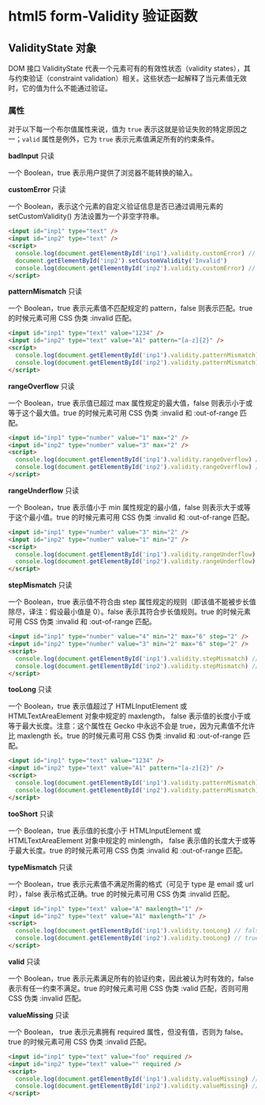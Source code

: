 # html5 form-Validity 验证函数

## ValidityState 对象

DOM 接口 ValidityState 代表一个元素可有的有效性状态（validity states），其与约束验证（constraint validation）相关。这些状态一起解释了当元素值无效时，它的值为什么不能通过验证。

### 属性

对于以下每一个布尔值属性来说，值为 `true` 表示这就是验证失败的特定原因之一；`valid` 属性是例外，它为 `true` 表示元素值满足所有的约束条件。

**badInput** 只读

一个 Boolean，true 表示用户提供了浏览器不能转换的输入。

**customError** 只读

一个 Boolean，表示这个元素的自定义验证信息是否已通过调用元素的 setCustomValidity() 方法设置为一个非空字符串。

```html
<input id="inp1" type="text" />
<input id="inp2" type="text" />
<script>
  console.log(document.getElementById('inp1').validity.customError) // false
  document.getElementById('inp2').setCustomValidity('Invalid')
  console.log(document.getElementById('inp2').validity.customError) // true
</script>
```

**patternMismatch** 只读

一个 Boolean，true 表示元素值不匹配规定的 pattern，false 则表示匹配。true 的时候元素可用 CSS 伪类 :invalid 匹配。

```html
<input id="inp1" type="text" value="1234" />
<input id="inp2" type="text" value="A1" pattern="[a-z]{2}" />
<script>
  console.log(document.getElementById('inp1').validity.patternMismatch) // false
  console.log(document.getElementById('inp2').validity.patternMismatch) // true
</script>
```

**rangeOverflow** 只读

一个 Boolean，true 表示值已超过 max 属性规定的最大值，false 则表示小于或等于这个最大值。true 的时候元素可用 CSS 伪类 :invalid 和 :out-of-range 匹配。

```html
<input id="inp1" type="number" value="1" max="2" />
<input id="inp2" type="number" value="3" max="2" />
<script>
  console.log(document.getElementById('inp1').validity.rangeOverflow) // false
  console.log(document.getElementById('inp2').validity.rangeOverflow) // true
</script>
```

**rangeUnderflow** 只读

一个 Boolean，true 表示值小于 min 属性规定的最小值，false 则表示大于或等于这个最小值。true 的时候元素可用 CSS 伪类 :invalid 和 :out-of-range 匹配。

```html
<input id="inp1" type="number" value="3" min="2" />
<input id="inp2" type="number" value="1" min="2" />
<script>
  console.log(document.getElementById('inp1').validity.rangeUnderflow) // false
  console.log(document.getElementById('inp2').validity.rangeUnderflow) // true
</script>
```

**stepMismatch** 只读

一个 Boolean，true 表示值不符合由 step 属性规定的规则（即该值不能被步长值除尽，译注：假设最小值是 0）。false 表示其符合步长值规则。true 的时候元素可用 CSS 伪类 :invalid 和 :out-of-range 匹配。

```html
<input id="inp1" type="number" value="4" min="2" max="6" step="2" />
<input id="inp2" type="number" value="3" min="2" max="6" step="2" />
<script>
  console.log(document.getElementById('inp1').validity.stepMismatch) // false
  console.log(document.getElementById('inp2').validity.stepMismatch) // true
</script>
```

**tooLong** 只读

一个 Boolean，true 表示值超过了 HTMLInputElement 或 HTMLTextAreaElement 对象中规定的 maxlength， false 表示值的长度小于或等于最大长度。注意：这个属性在 Gecko 中永远不会是 true，因为元素值不允许比 maxlength 长。true 的时候元素可用 CSS 伪类 :invalid 和 :out-of-range 匹配。

```html
<input id="inp1" type="text" value="1234" />
<input id="inp2" type="text" value="A1" pattern="[a-z]{2}" />
<script>
  console.log(document.getElementById('inp1').validity.patternMismatch) // false
  console.log(document.getElementById('inp2').validity.patternMismatch) // true
</script>
```

**tooShort** 只读

一个 Boolean，true 表示值的长度小于 HTMLInputElement 或 HTMLTextAreaElement 对象中规定的 minlength， false 表示值的长度大于或等于最大长度。true 的时候元素可用 CSS 伪类 :invalid 和 :out-of-range 匹配。

**typeMismatch** 只读

一个 Boolean，true 表示元素值不满足所需的格式（可见于 type 是 email 或 url 时），false 表示格式正确。true 的时候元素可用 CSS 伪类 :invalid 匹配。

```html
<input id="inp1" type="text" value="A" maxlength="1" />
<input id="inp2" type="text" value="A1" maxlength="1" />
<script>
  console.log(document.getElementById('inp1').validity.tooLong) // false
  console.log(document.getElementById('inp2').validity.tooLong) // true
</script>
```

**valid** 只读

一个 Boolean，true 表示元素满足所有的验证约束，因此被认为时有效的，false 表示有任一约束不满足。true 的时候元素可用 CSS 伪类 :valid 匹配，否则可用 CSS 伪类 :invalid 匹配。

**valueMissing** 只读

一个 Boolean， true 表示元素拥有 required 属性，但没有值，否则为 false。true 的时候元素可用 CSS 伪类 :invalid 匹配。

```html
<input id="inp1" type="text" value="foo" required />
<input id="inp2" type="text" value="" required />
<script>
  console.log(document.getElementById('inp1').validity.valueMissing) // false
  console.log(document.getElementById('inp2').validity.valueMissing) // true
</script>
```
